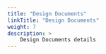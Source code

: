 ```yaml
---
title: "Design Documents"
linkTitle: "Design Documents"
weight: 7
description: >
    Design Documents details
---
```


